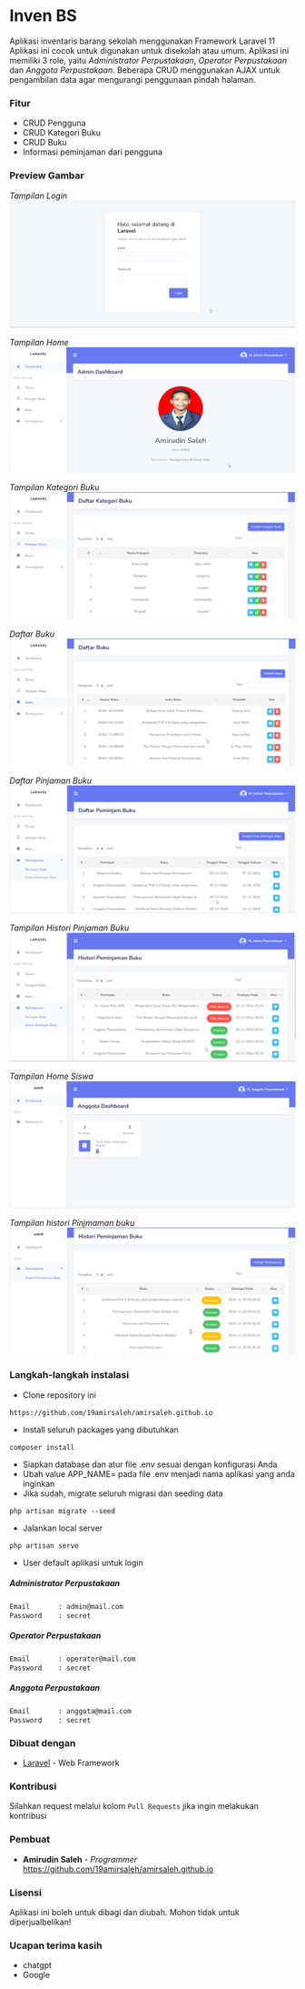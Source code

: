 # Inven BS

Aplikasi inventaris barang sekolah menggunakan Framework Laravel 11 Aplikasi ini cocok untuk digunakan untuk disekolah atau umum. Aplikasi ini memiliki 3 role, yaitu _Administrator Perpustakaan_, _Operator Perpustakaan_ dan _Anggota Perpustakaan_. Beberapa CRUD menggunakan AJAX untuk pengambilan data agar mengurangi penggunaan pindah halaman.


### Fitur

-   CRUD Pengguna
-   CRUD Kategori Buku
-   CRUD Buku
-   Informasi peminjaman dari pengguna

### Preview Gambar

_Tampilan Login_
![Tampilan Login](https://github.com/19amirsaleh/amirsaleh.github.io/blob/main/public/assets/images/Tampilan_login.png?raw=true)

_Tampilan Home_
![Tampilan Home](https://github.com/19amirsaleh/amirsaleh.github.io/blob/main/public/assets/images/home.png?raw=true)

_Tampilan Kategori Buku_
![Tampilan Home](https://github.com/19amirsaleh/amirsaleh.github.io/blob/main/public/assets/images/Kategori_Buku.png?raw=true)

_Daftar Buku_
![Tampilan Daftar Buku](https://github.com/19amirsaleh/amirsaleh.github.io/blob/main/public/assets/images/Daftar_Buku.png?raw=true)

_Daftar Pinjaman Buku_
![Tampilan Daftar Pinjaman Buku](https://github.com/19amirsaleh/amirsaleh.github.io/blob/main/public/assets/images/Pinjaman_Buku.png?raw=true)

_Tampilan Histori Pinjaman Buku_
![Tampilan Histori Pinjaman Buku](https://github.com/19amirsaleh/amirsaleh.github.io/blob/main/public/assets/images/Histori_pinjaman_buku.png?raw=true)

_Tampilan Home Siswa_
![Tampilan Home Siswa](https://github.com/19amirsaleh/amirsaleh.github.io/blob/main/public/assets/images/Tampilan_Home_Siswa.png?raw=true)

_Tampilan histori Pinjmaman buku_
![Tampilan histori Pinjmaman buku](https://github.com/19amirsaleh/amirsaleh.github.io/blob/main/public/assets/images/Tampilan_histori_Pinjmaman_buku.png?raw=true)

### Langkah-langkah instalasi

-   Clone repository ini

```
https://github.com/19amirsaleh/amirsaleh.github.io
```


-   Install seluruh packages yang dibutuhkan

```
composer install
```

-   Siapkan database dan atur file .env sesuai dengan konfigurasi Anda
-   Ubah value APP_NAME= pada file .env menjadi nama aplikasi yang anda inginkan
-   Jika sudah, migrate seluruh migrasi dan seeding data

```
php artisan migrate --seed
```

-   Jalankan local server

```
php artisan serve
```

-   User default aplikasi untuk login

##### Administrator Perpustakaan

```
Email       : admin@mail.com
Password    : secret
```

##### Operator Perpustakaan

```
Email       : operator@mail.com
Password    : secret
```

##### Anggota Perpustakaan

```
Email       : anggota@mail.com
Password    : secret
```

### Dibuat dengan

-   [Laravel](https://laravel.com) - Web Framework

### Kontribusi

Silahkan request melalui kolom `Pull Requests` jika ingin melakukan kontribusi

### Pembuat

-   **Amirudin Saleh** - _Programmer_ https://github.com/19amirsaleh/amirsaleh.github.io

### Lisensi

Aplikasi ini boleh untuk dibagi dan diubah. Mohon tidak untuk diperjualbelikan!

### Ucapan terima kasih

-   chatgpt
-   Google

